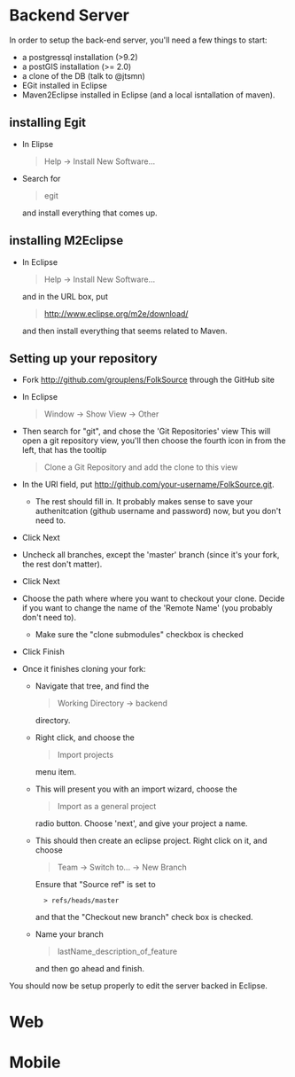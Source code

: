 # Backend Server
In order to setup the back-end server, you'll need a few things to start:
* a postgressql installation (>9.2)
* a postGIS installation (>= 2.0)
* a clone of the DB (talk to @jtsmn)
* EGit installed in Eclipse
* Maven2Eclipse installed in Eclipse (and a local isntallation of maven).

## installing Egit
* In Elipse

	> Help -> Install New Software...

* Search for 

	> egit

	and install everything that comes up.

## installing M2Eclipse
* In Eclipse

	> Help -> Install New Software...

	and in the URL box, put 

	> http://www.eclipse.org/m2e/download/
	
	and then install everything that seems related to Maven.
	
## Setting up your repository
* Fork http://github.com/grouplens/FolkSource through the GitHub site
* In Eclipse

	> Window -> Show View -> Other

* Then search for "git", and chose the 'Git Repositories' view
	This will open a git repository view, you'll then choose the fourth icon in from
	the left, that has the tooltip

	> Clone a Git Repository and add the clone to this view

* In the URI field, put http://github.com/your-username/FolkSource.git. 
	* The rest should fill in. It probably makes sense to save your authenitcation (github username and password) now, but you don't need to. 
* Click Next
* Uncheck all branches, except the 'master' branch (since it's your fork, the rest don't matter). 
* Click Next
* Choose the path where where you want to checkout your clone. Decide if you
	want to change the name of the 'Remote Name' (you probably don't need to).
	* Make sure the "clone submodules" checkbox is checked
* Click Finish
* Once it finishes cloning your fork:
	* Navigate that tree, and find the

		> Working Directory -> backend 

		directory. 

	* Right click, and choose the

		> Import projects

		menu item.

	* This will present you with an import wizard, choose the

		> Import as a general project

		radio button. Choose 'next', and give your project a name.

	* This should then create an eclipse project. Right click on it, and choose

		> Team -> Switch to... -> New Branch

		Ensure that "Source ref" is set to 

			> refs/heads/master

		and that the "Checkout new branch" check box is checked.

	* Name your branch

		> lastName_description_of_feature

		and then go ahead and finish. 

You should now be setup properly to edit the server backed in Eclipse.

# Web

# Mobile

